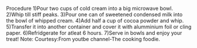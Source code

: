 Procedure
1)Pour two cups of cold cream into a big microwave bowl.
2)Whip till stiff peaks.
3)Pour one can of sweetened condensed milk into the bowl of whipped cream.
4)Add half a cup of cocoa powder and whip.
5)Transfer it into another container and cover it with alumminium foil or cling paper.
6)Refridgerate for atleat 6 hours.
7)Serve in bowls and enjoy your treat!
Note: Courtesy:From youtbe channel-The cooking foodie.
